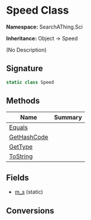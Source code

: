 # Speed Class
**Namespace:** SearchAThing.Sci

**Inheritance:** Object → Speed

(No Description)

## Signature
```csharp
static class Speed
```
## Methods
|**Name**|**Summary**|
|---|---|
|[Equals](Speed/Equals.md)||
|[GetHashCode](Speed/GetHashCode.md)||
|[GetType](Speed/GetType.md)||
|[ToString](Speed/ToString.md)||
## Fields
- [m_s](Speed/m_s.md) (static)
## Conversions
